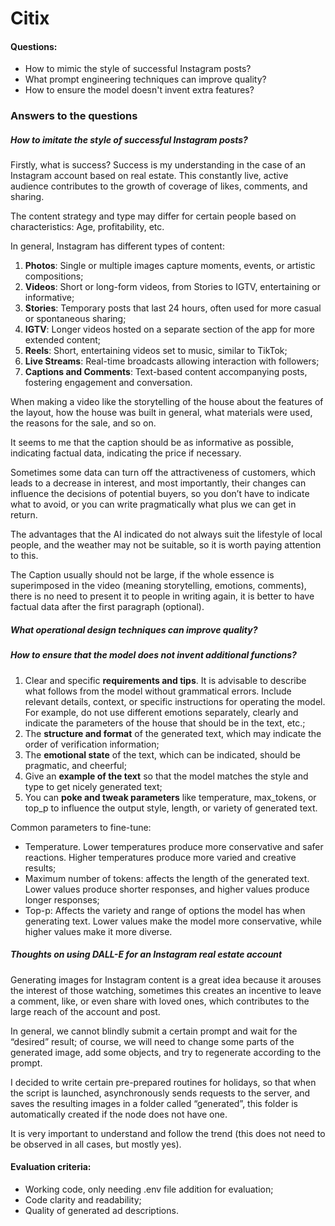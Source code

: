 # Citix

#### Questions:
- How to mimic the style of successful Instagram posts?
- What prompt engineering techniques can improve quality?
- How to ensure the model doesn't invent extra features?


### Answers to the questions
##### How to imitate the style of successful Instagram posts?

Firstly, what is success?
Success is my understanding in the case of an Instagram account based on real estate. This constantly live, active audience contributes to the growth of coverage of likes, comments, and sharing.

The content strategy and type may differ for certain people based on characteristics: Age, profitability, etc.

In general, Instagram has different types of content:

1. <bold>__Photos__</bold>: Single or multiple images capture moments, events, or artistic compositions;
2. <bold>__Videos__</bold>: Short or long-form videos, from Stories to IGTV, entertaining or informative;
3. <bold>__Stories__</bold>: Temporary posts that last 24 hours, often used for more casual or spontaneous sharing;
4. <bold>__IGTV__</bold>: Longer videos hosted on a separate section of the app for more extended content;
5. <bold>__Reels__</bold>: Short, entertaining videos set to music, similar to TikTok;
6. <bold>__Live Streams__</bold>: Real-time broadcasts allowing interaction with followers;
7. <bold>__Captions and Comments__</bold>: Text-based content accompanying posts, fostering engagement and conversation.

When making a video like the storytelling of the house about the features of the layout, how the house was built in general, what materials were used, the reasons for the sale, and so on.

It seems to me that the caption should be as informative as possible, indicating factual data, indicating the price if necessary.

Sometimes some data can turn off the attractiveness of customers, which leads to a decrease in interest, and most importantly, their changes can influence the decisions of potential buyers, so you don’t have to indicate what to avoid, or you can write pragmatically what plus we can get in return.

The advantages that the AI indicated do not always suit the lifestyle of local people, and the weather may not be suitable, so it is worth paying attention to this.

The Caption usually should not be large, if the whole essence is superimposed in the video (meaning storytelling, emotions, comments), there is no need to present it to people in writing again, it is better to have factual data after the first paragraph (optional).




##### What operational design techniques can improve quality?
##### How to ensure that the model does not invent additional functions?

1. Clear and specific <bold>__requirements and tips__</bold>. It is advisable to describe what follows from the model without grammatical errors. Include relevant details, context, or specific instructions for operating the model. For example, do not use different emotions separately, clearly and indicate the parameters of the house that should be in the text, etc.;
2. The <bold>__structure and format__</bold> of the generated text, which may indicate the order of verification information;
3. The <bold>__emotional state__</bold> of the text, which can be indicated, should be pragmatic, and cheerful;
4. Give an <bold>__example of the text__</bold> so that the model matches the style and type to get
nicely generated text;
5. You can <bold>__poke and tweak parameters__</bold> like temperature, max_tokens, or top_p to influence the output style, length, or variety of generated text.

Common parameters to fine-tune:
- Temperature. Lower temperatures produce more conservative and safer reactions. Higher temperatures produce more varied and creative results;
- Maximum number of tokens: affects the length of the generated text. Lower values produce shorter responses, and higher values produce longer responses;
- Top-p: Affects the variety and range of options the model has when generating text. Lower values make the model more conservative, while higher values make it more diverse.



##### Thoughts on using DALL-E for an Instagram real estate account

Generating images for Instagram content is a great idea because it arouses the interest of those watching, sometimes this creates an incentive to leave a comment, like, or even share with loved ones, which contributes to the large reach of the account and post.

In general, we cannot blindly submit a certain prompt and wait for the “desired” result; of course, we will need to change some parts of the generated image, add some objects, and try to regenerate according to the prompt.

I decided to write certain pre-prepared routines for holidays, so that when the script is launched, asynchronously sends requests to the server, and saves the resulting images in a folder called “generated”, this folder is automatically created if the node does not have one.

It is very important to understand and follow the trend (this does not need to be observed in all cases, but mostly yes).



#### Evaluation criteria:
- Working code, only needing .env file addition for evaluation;
- Code clarity and readability;
- Quality of generated ad descriptions.


